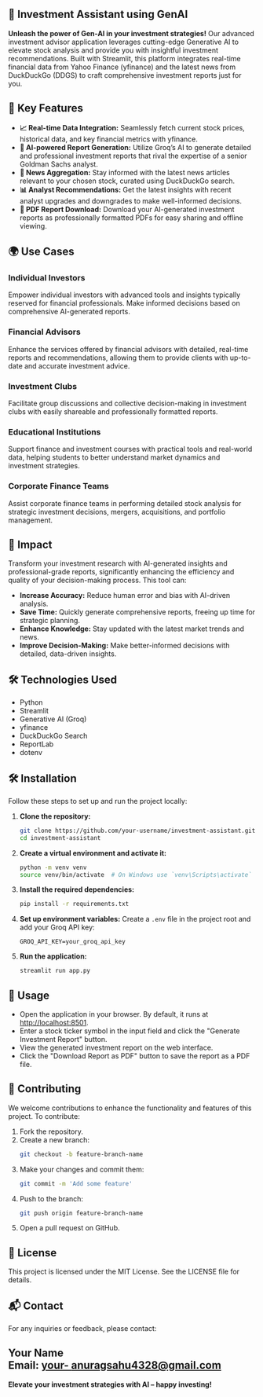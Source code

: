 ## 💼 Investment Assistant using GenAI

**Unleash the power of Gen-AI in your investment strategies!** Our advanced investment advisor application leverages cutting-edge Generative AI to elevate stock analysis and provide you with insightful investment recommendations. Built with Streamlit, this platform integrates real-time financial data from Yahoo Finance (yfinance) and the latest news from DuckDuckGo (DDGS) to craft comprehensive investment reports just for you.

## 🚀 Key Features

- **📈 Real-time Data Integration:** Seamlessly fetch current stock prices, historical data, and key financial metrics with yfinance.
- **🧠 AI-powered Report Generation:** Utilize Groq’s AI to generate detailed and professional investment reports that rival the expertise of a senior Goldman Sachs analyst.
- **📰 News Aggregation:** Stay informed with the latest news articles relevant to your chosen stock, curated using DuckDuckGo search.
- **📊 Analyst Recommendations:** Get the latest insights with recent analyst upgrades and downgrades to make well-informed decisions.
- **📄 PDF Report Download:** Download your AI-generated investment reports as professionally formatted PDFs for easy sharing and offline viewing.

## 🌍 Use Cases

### Individual Investors
Empower individual investors with advanced tools and insights typically reserved for financial professionals. Make informed decisions based on comprehensive AI-generated reports.

### Financial Advisors
Enhance the services offered by financial advisors with detailed, real-time reports and recommendations, allowing them to provide clients with up-to-date and accurate investment advice.

### Investment Clubs
Facilitate group discussions and collective decision-making in investment clubs with easily shareable and professionally formatted reports.

### Educational Institutions
Support finance and investment courses with practical tools and real-world data, helping students to better understand market dynamics and investment strategies.

### Corporate Finance Teams
Assist corporate finance teams in performing detailed stock analysis for strategic investment decisions, mergers, acquisitions, and portfolio management.

## 🌟 Impact

Transform your investment research with AI-generated insights and professional-grade reports, significantly enhancing the efficiency and quality of your decision-making process. This tool can:

- **Increase Accuracy:** Reduce human error and bias with AI-driven analysis.
- **Save Time:** Quickly generate comprehensive reports, freeing up time for strategic planning.
- **Enhance Knowledge:** Stay updated with the latest market trends and news.
- **Improve Decision-Making:** Make better-informed decisions with detailed, data-driven insights.

## 🛠 Technologies Used

- Python
- Streamlit
- Generative AI (Groq)
- yfinance
- DuckDuckGo Search
- ReportLab
- dotenv

## 🛠 Installation

Follow these steps to set up and run the project locally:

1. **Clone the repository:**
    ```sh
    git clone https://github.com/your-username/investment-assistant.git
    cd investment-assistant
    ```

2. **Create a virtual environment and activate it:**
    ```sh
    python -m venv venv
    source venv/bin/activate  # On Windows use `venv\Scripts\activate`
    ```

3. **Install the required dependencies:**
    ```sh
    pip install -r requirements.txt
    ```

4. **Set up environment variables:** Create a `.env` file in the project root and add your Groq API key:
    ```
    GROQ_API_KEY=your_groq_api_key
    ```

5. **Run the application:**
    ```sh
    streamlit run app.py
    ```

## 🎯 Usage

- Open the application in your browser. By default, it runs at [http://localhost:8501](http://localhost:8501).
- Enter a stock ticker symbol in the input field and click the "Generate Investment Report" button.
- View the generated investment report on the web interface.
- Click the "Download Report as PDF" button to save the report as a PDF file.

## 🤝 Contributing

We welcome contributions to enhance the functionality and features of this project. To contribute:

1. Fork the repository.
2. Create a new branch:
    ```sh
    git checkout -b feature-branch-name
    ```
3. Make your changes and commit them:
    ```sh
    git commit -m 'Add some feature'
    ```
4. Push to the branch:
    ```sh
    git push origin feature-branch-name
    ```
5. Open a pull request on GitHub.

## 📜 License

This project is licensed under the MIT License. See the LICENSE file for details.

## 📬 Contact

For any inquiries or feedback, please contact:

**Your Name**  
Email: [your- anuragsahu4328@gmail.com](mailto:anuragsahu4328@gmail.com)  
---

**Elevate your investment strategies with AI – happy investing!**
